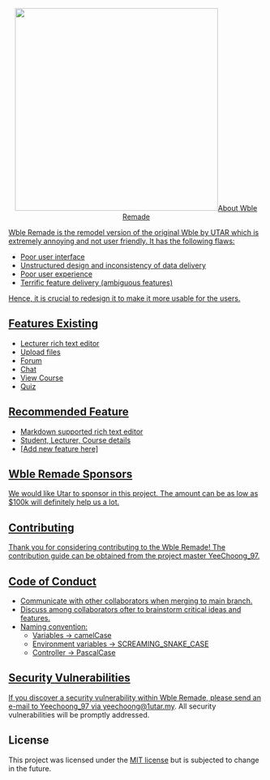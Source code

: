 <p align="center"><a href="https://wble.utar.edu.my/" target="_blank"><img src="https://e-learning.utar.edu.my/images/1588686268074.png?n=1588686268591set" width="400></a></p>

## About Wble Remade

Wble Remade is the remodel version of the original Wble by UTAR which is extremely annoying and not user friendly. It has the following flaws:

- Poor user interface
- Unstructured design and inconsistency of data delivery
- Poor user experience
- Terrific feature delivery (ambiguous features)

Hence, it is crucial to redesign it to make it more usable for the users.

## Features Existing

- Lecturer rich text editor
- Upload files
- Forum
- Chat
- View Course
- Quiz

## Recommended Feature

- Markdown supported rich text editor
- Student, Lecturer, Course details
- \[Add new feature here\]

## Wble Remade Sponsors

We would like Utar to sponsor in this project. The amount can be as low as $100k will definitely help us a lot.

## Contributing

Thank you for considering contributing to the Wble Remade! The contribution guide can be obtained from the project master YeeChoong_97.

## Code of Conduct

- Communicate with other collaborators when merging to main branch.
- Discuss among collaborators ofter to brainstorm critical ideas and features.
- Naming convention:
  - Variables -> camelCase
  - Environment variables -> SCREAMING_SNAKE_CASE
  - Controller -> PascalCase

## Security Vulnerabilities

If you discover a security vulnerability within Wble Remade, please send an e-mail to Yeechoong_97 via [yeechoong@1utar.my](mailto:[yeechoong@1utar.my). All security vulnerabilities will be promptly addressed.

## License

This project was licensed under the [MIT license](https://opensource.org/licenses/MIT) but is subjected to change in the future.
